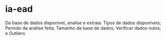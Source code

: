 # ia-ead
Da base de dados disponível, analise e extraia:  Tipos de dados disponíveis; Período da análise feita; Tamanho da base de dados; Verificar dados nulos; e Outliers
